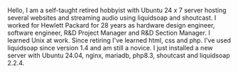 Hello,
I am a self-taught retired hobbyist with Ubuntu 24 x 7 server hosting several websites and streaming audio using liquidsoap and shoutcast.
I worked for Hewlett Packard for 28 years as hardware design engineer, software engineer, R&D Project Manager and R&D Section Manager.
I learned Unix at work. Since retiring I've learned html, css and php. I've used liquidsoap since version 1.4 and am still a novice.
I just installed a new server with Ubuntu 24.04, nginx, mariadb, php8.3, shoutcast and liquidsoap 2.2.4.
<!---
jascco/jascco is a ✨ special ✨ repository because its `README.md` (this file) appears on your GitHub profile.
You can click the Preview link to take a look at your changes.
--->
